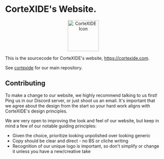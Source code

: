 # CorteXIDE's Website.
<p align="center">
<img src="app/icon.png" alt="CorteXIDE Icon" width="100px">
</p>





This is the sourcecode for CorteXIDE's website, https://cortexide.com.

See [cortexide](http://github.com/OpenCortexIDE/cortexide) for our main repository.


## Contributing

To make a change to our website, we highly recommend talking to us first! 
Ping us in our Discord server, or just shoot us an email.
It's important that we agree about the design from the start so your hard work aligns with CorteXIDE's design principles.

We are very open to improving the look and feel of our website, but keep in mind a few of our notable guiding principles:
- Given the choice, prioritize looking unpolished over looking generic
- Copy should be clear and direct - no BS or cliche writing
- Recognition of our unique logo is important, so don't simplify or change it unless you have a new/creative take



